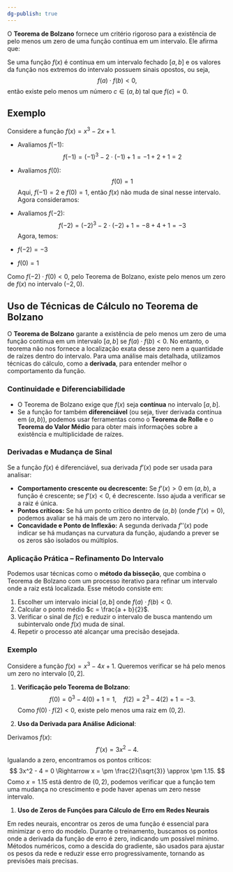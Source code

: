 ```yaml
---
dg-publish: true
---
```


O **Teorema de Bolzano** fornece um critério rigoroso para a existência de pelo menos um zero de uma função contínua em um intervalo. Ele afirma que:

Se uma função $f(x)$ é contínua em um intervalo fechado $[a, b]$ e os valores da função nos extremos do intervalo possuem sinais opostos, ou seja,
$$
f(a) \cdot f(b) < 0, 
$$
então existe pelo menos um número $c \in (a, b)$ tal que $f(c) = 0$.

## Exemplo

Considere a função $f(x) = x^3 - 2x + 1$.

- Avaliamos $f(-1)$:
$$
f(-1) = (-1)^3 - 2 \cdot (-1) + 1 = -1 + 2 + 1 = 2
$$
- Avaliamos $f(0)$:
$$
f(0) = 1
$$
Aqui, $f(-1) = 2$ e $f(0) = 1$, então $f(x)$ não muda de sinal nesse intervalo. Agora consideramos:

- Avaliamos $f(-2)$:
$$
f(-2) = (-2)^3 - 2 \cdot (-2) + 1 = -8 + 4 + 1 = -3
$$
Agora, temos:

- $f(-2) = -3$
- $f(0) = 1$

Como $f(-2) \cdot f(0) < 0$, pelo Teorema de Bolzano, existe pelo menos um zero de $f(x)$ no intervalo $(-2, 0)$.

## Uso de Técnicas de Cálculo no Teorema de Bolzano

O **Teorema de Bolzano** garante a existência de pelo menos um zero de uma função contínua em um intervalo $[a, b]$ se $f(a) \cdot f(b) < 0$. No entanto, o teorema não nos fornece a localização exata desse zero nem a quantidade de raízes dentro do intervalo. Para uma análise mais detalhada, utilizamos técnicas do cálculo, como a **derivada**, para entender melhor o comportamento da função.

### Continuidade e Diferenciabilidade

- O Teorema de Bolzano exige que $f(x)$ seja **contínua** no intervalo $[a, b]$.
- Se a função for também **diferenciável** (ou seja, tiver derivada contínua em $(a, b)$), podemos usar ferramentas como o **Teorema de Rolle** e o **Teorema do Valor Médio** para obter mais informações sobre a existência e multiplicidade de raízes.

### Derivadas e Mudança de Sinal

Se a função $f(x)$ é diferenciável, sua derivada $f’(x)$ pode ser usada para analisar:

- **Comportamento crescente ou decrescente:** Se $f’(x) > 0$ em $(a, b)$, a função é crescente; se $f’(x) < 0$, é decrescente. Isso ajuda a verificar se a raiz é única.
- **Pontos críticos:** Se há um ponto crítico dentro de $(a, b)$ (onde $f’(x) = 0$), podemos avaliar se há mais de um zero no intervalo.
- **Concavidade e Ponto de Inflexão:** A segunda derivada $f’’(x)$ pode indicar se há mudanças na curvatura da função, ajudando a prever se os zeros são isolados ou múltiplos.

### Aplicação Prática – Refinamento Do Intervalo

Podemos usar técnicas como o **método da bisseção**, que combina o Teorema de Bolzano com um processo iterativo para refinar um intervalo onde a raiz está localizada. Esse método consiste em:

1. Escolher um intervalo inicial $[a, b]$ onde $f(a) \cdot f(b) < 0$.
2. Calcular o ponto médio $c = \frac{a + b}{2}$.
3. Verificar o sinal de $f(c)$ e reduzir o intervalo de busca mantendo um subintervalo onde $f(x)$ muda de sinal.
4. Repetir o processo até alcançar uma precisão desejada.

### Exemplo

Considere a função $f(x) = x^3 - 4x + 1$. Queremos verificar se há pelo menos um zero no intervalo $[0,2]$.

1. **Verificação pelo Teorema de Bolzano**:
$$
f(0) = 0^3 - 4(0) + 1 = 1, \quad f(2) = 2^3 - 4(2) + 1 = -3.
$$
Como $f(0) \cdot f(2) < 0$, existe pelo menos uma raiz em $(0,2)$.

2. **Uso da Derivada para Análise Adicional**:

Derivamos $f(x)$:
$$
f’(x) = 3x^2 - 4.
$$
Igualando a zero, encontramos os pontos críticos:
$$
3x^2 - 4 = 0 \Rightarrow x = \pm \frac{2}{\sqrt{3}} \approx \pm 1.15.
$$
Como $x = 1.15$ está dentro de $(0,2)$, podemos verificar que a função tem uma mudança no crescimento e pode haver apenas um zero nesse intervalo.

1. **Uso de Zeros de Funções para Cálculo de Erro em Redes Neurais**

Em redes neurais, encontrar os zeros de uma função é essencial para minimizar o erro do modelo. Durante o treinamento, buscamos os pontos onde a derivada da função de erro é zero, indicando um possível mínimo. Métodos numéricos, como a descida do gradiente, são usados para ajustar os pesos da rede e reduzir esse erro progressivamente, tornando as previsões mais precisas.
